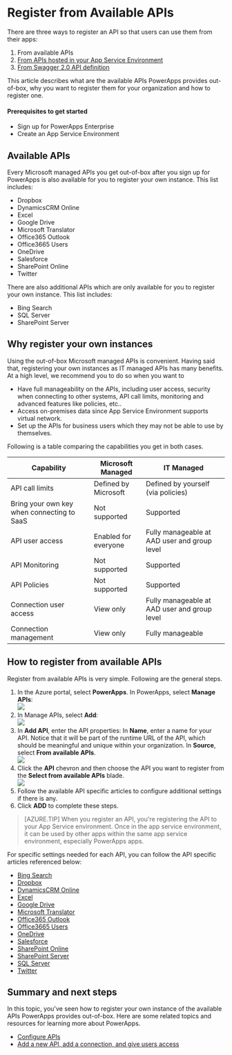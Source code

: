 <properties
	pageTitle="Register from Available APIs | Microsoft Azure"
	description="Register from Available APIs"
	services="powerapps"
	documentationCenter="" 
	authors="MandiOhlinger"
	manager="dwrede"
	editor=""/>

<tags
   ms.service="powerapps"
   ms.devlang="na"
   ms.topic="article"
   ms.tgt_pltfrm="na"
   ms.workload="na" 
   ms.date="11/11/2015"
   ms.author="guayan"/>

# Register from Available APIs

There are three ways to register an API so that users can use them from their apps:

1. From available APIs
2. [From APIs hosted in your App Service Environment][1]
3. [From Swagger 2.0 API definition][2]

This article describes what are the available APIs PowerApps provides out-of-box, why you want to register them for your organization and how to register one.

#### Prerequisites to get started

- Sign up for PowerApps Enterprise
- Create an App Service Environment

## Available APIs

Every Microsoft managed APIs you get out-of-box after you sign up for PowerApps is also available for you to register your own instance. This list includes:

- Dropbox
- DynamicsCRM Online
- Excel
- Google Drive
- Microsoft Translator
- Office365 Outlook
- Office3665 Users
- OneDrive
- Salesforce
- SharePoint Online
- Twitter

There are also additional APIs which are only available for you to register your own instance. This list includes:

- Bing Search
- SQL Server
- SharePoint Server

## Why register your own instances

Using the out-of-box Microsoft managed APIs is convenient. Having said that, registering your own instances as IT managed APIs has many benefits. At a high level, we recommend you to do so when you want to

- Have full manageability on the APIs, including user access, security when connecting to other systems, API call limits, monitoring and advanced features like policies, etc..
- Access on-premises data since App Service Environment supports virtual network.
- Set up the APIs for business users which they may not be able to use by themselves.

Following is a table comparing the capabilities you get in both cases.

| Capability | Microsoft Managed | IT Managed |
| ---------- | ----------------- | ------------ |
| API call limits | Defined by Microsoft | Defined by yourself (via policies) |
| Bring your own key when connecting to SaaS | Not supported | Supported |
| API user access | Enabled for everyone | Fully manageable at AAD user and group level |
| API Monitoring | Not supported | Supported |
| API Policies | Not supported | Supported |
| Connection user access | View only | Fully manageable at AAD user and group level |
| Connection management | View only | Fully manageable |


## How to register from available APIs

Register from available APIs is very simple. Following are the general steps.

1. In the Azure portal, select **PowerApps**. In PowerApps, select **Manage APIs**:  
	![][17]
2. In Manage APIs, select **Add**:  
	![][18]  
3. In **Add API**, enter the API properties:
	In **Name**, enter a name for your API. Notice that it will be part of the runtime URL of the API, which should be meaningful and unique within your organization.
	In **Source**, select **From available APIs**.  
	![][19]
4. Click the **API** chevron and then choose the API you want to register from the **Select from available APIs** blade.  
	![][20]
5. Follow the available API specific articles to configure additional settings if there is any.
6. Click **ADD** to complete these steps.

> [AZURE.TIP] When you register an API, you're registering the API to your App Service environment. Once in the app service environment, it can be used by other apps within the same app service environment, especially PowerApps apps.

For specific settings needed for each API, you can follow the API specific articles referenced below:

- [Bing Search][3]
- [Dropbox](4)
- [DynamicsCRM Online](5)
- [Excel](6)
- [Google Drive](7)
- [Microsoft Translator][8]
- [Office365 Outlook](9)
- [Office3665 Users](10)
- [OneDrive](11)
- [Salesforce](12)
- [SharePoint Online](13)
- [SharePoint Server](14)
- [SQL Server](15)
- [Twitter](16)

## Summary and next steps

In this topic, you've seen how to register your own instance of the available APIs PowerApps provides out-of-box. Here are some related topics and resources for learning more about PowerApps.

- [Configure APIs][21]
- [Add a new API, add a connection, and give users access][22]

<!--References-->
[1]: powerapps-register-api-hosted-in-app-service.md
[2]: powerapps-register-existing-api-from-api-definition.md
[3]: powerapps-create-api-azuremarketplace-bingsearch.md
[4]: powerapps-create-api-azuremarketplace-dropbox.md
[5]: powerapps-create-api-azuremarketplace-crmonline.md
[6]: powerapps-create-api-azuremarketplace-excel.md
[7]: powerapps-create-api-azuremarketplace-googledrive.md
[8]: powerapps-create-api-azuremarketplace-microsofttranslator.md
[9]: powerapps-create-api-azuremarketplace-office365-outlook.md
[10]: powerapps-create-api-azuremarketplace-office365-users.md
[11]: powerapps-create-api-azuremarketplace-onedrive.md
[12]: powerapps-create-api-azuremarketplace-saleforce.md
[13]: powerapps-create-api-azuremarketplace-sharepointonline.md
[14]: powerapps-create-api-azuremarketplace-sharepointserver.md
[15]: powerapps-create-api-azuremarketplace-sql.md
[16]: powerapps-create-api-azuremarketplace-twitter.md
[17]: ./media/powerapps-register-from-available-apis/registered-apis-part.png
[18]: ./media/powerapps-register-from-available-apis/add-api-button.png
[19]: ./media/powerapps-register-from-available-apis/add-api-blade.png
[20]: ./media/powerapps-register-from-available-apis/add-api-select-from-marketplace-blade.png
[21]: powerapps-configure-apis.md
[22]: powerapps-create-new-connector.md
